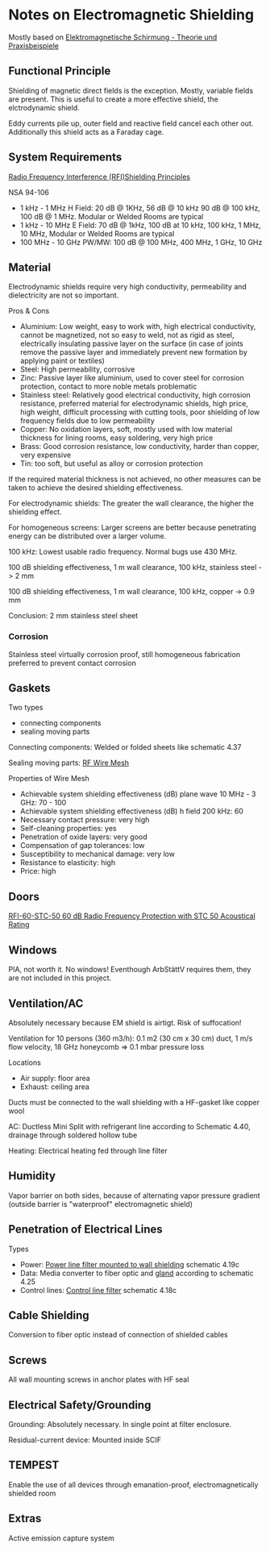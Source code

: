 # Notes on Electromagnetic Shielding

Mostly based on [Elektromagnetische Schirmung - Theorie und Praxisbeispiele](https://www.springer.com/de/book/9783540769125)

## Functional Principle

Shielding of magnetic direct fields is the exception. Mostly, variable fields are present. This is useful to create a more effective shield, the elctrodynamic shield.

Eddy currents pile up, outer field and reactive field cancel each other out. Additionally this shield acts as a Faraday cage.

## System Requirements

[Radio Frequency Interference (RFI)Shielding Principles](https://www.kriegerproducts.com/downloads/general/RFI-Shielding-Principles.pdf)

NSA 94-106

* 1 kHz - 1 MHz H Field: 20 dB @ 1KHz, 56 dB @ 10 kHz 90 dB @ 100 kHz, 100 dB @ 1 MHz. Modular or Welded Rooms are typical
* 1 kHz - 10 MHz E Field: 70 dB @ 1kHz, 100 dB at 10 kHz, 100 kHz, 1 MHz, 10 MHz, Modular or Welded Rooms are typical
* 100 MHz - 10 GHz PW/MW: 100 dB @ 100 MHz, 400 MHz, 1 GHz, 10 GHz

## Material

Electrodynamic shields require very high conductivity, permeability and dielectricity are not so important.

Pros & Cons

* Aluminium: Low weight, easy to work with, high electrical conductivity, cannot be magnetized, not so easy to weld, not as rigid as steel, electrically insulating passive layer on the surface (in case of joints remove the passive layer and immediately prevent new formation by applying paint or textiles)
* Steel: High permeability, corrosive
* Zinc: Passive layer like aluminium, used to cover steel for corrosion protection, contact to more noble metals problematic
* Stainless steel: Relatively good electrical conductivity, high corrosion resistance, preferred material for electrodynamic shields, high price, high weight, difficult processing with cutting tools, poor shielding of low frequency fields due to low permeability
* Copper: No oxidation layers, soft, mostly used with low material thickness for lining rooms, easy soldering, very high price
* Brass: Good corrosion resistance, low conductivity, harder than copper, very expensive
* Tin: too soft, but useful as alloy or corrosion protection

If the required material thickness is not achieved, no other measures can be taken to achieve the desired shielding effectiveness.

For electrodynamic shields: The greater the wall clearance, the higher the shielding effect.

For homogeneous screens: Larger screens are better because penetrating energy can be distributed over a larger volume.

100 kHz: Lowest usable radio frequency. Normal bugs use 430 MHz.

100 dB shielding effectiveness, 1 m wall clearance, 100 kHz, stainless steel -> 2 mm

100 dB shielding effectiveness, 1 m wall clearance, 100 kHz, copper -> 0.9 mm

Conclusion: 2 mm stainless steel sheet

### Corrosion

Stainless steel virtually corrosion proof, still homogeneous fabrication preferred to prevent contact corrosion

## Gaskets

Two types

* connecting components
* sealing moving parts

Connecting components: Welded or folded sheets like schematic 4.37

Sealing moving parts: [RF Wire Mesh](https://hollandshielding.com/Knitted-wire-mesh-gasket)

Properties of Wire Mesh

* Achievable system shielding effectiveness (dB) plane wave 10 MHz - 3 GHz: 70 - 100
* Achievable system shielding effectiveness (dB) h field 200 kHz: 60
* Necessary contact pressure: very high
* Self-cleaning properties: yes
* Penetration of oxide layers: very good
* Compensation of gap tolerances: low
* Susceptibility to mechanical damage: very low
* Resistance to elasticity: high
* Price: high

## Doors

[RFI-60-STC-50 60 dB Radio Frequency Protection with STC 50 Acoustical Rating](https://www.kriegerproducts.com/radio-frequency/models/)

## Windows

PIA, not worth it. No windows! Eventhough ArbStättV requires them, they are not included in this project.

## Ventilation/AC

Absolutely necessary because EM shield is airtigt. Risk of suffocation!

Ventilation for 10 persons (360 m3/h): 0.1 m2 (30 cm x 30 cm) duct, 1 m/s flow velocity, 18 GHz honeycomb => 0.1 mbar pressure loss

Locations

* Air supply: floor area
* Exhaust: ceiling area

Ducts must be connected to the wall shielding with a HF-gasket like copper wool

AC: Ductless Mini Split with refrigerant line according to Schematic 4.40, drainage through soldered hollow tube

Heating: Electrical heating fed through line filter

## Humidity

Vapor barrier on both sides, because of alternating vapor pressure gradient (outside barrier is "waterproof" electromagnetic shield)

## Penetration of Electrical Lines

Types

* Power: [Power line filter mounted to wall shielding](https://hollandshielding.com/Compact-high-performance-filters-for-shielding-room) schematic 4.19c
* Data: Media converter to fiber optic and [gland](https://www.bartec.de/de/produkte/steuer-und-verbindungstechnik/leitungseinfuehrungen-durchfuehrungen/lichtwellenleiter-durchfuehrung/) according to schematic 4.25
* Control lines: [Control line filter](https://hollandshielding.com/Signal-line-filters) schematic 4.18c

## Cable Shielding

Conversion to fiber optic instead of connection of shielded cables

## Screws

All wall mounting screws in anchor plates with HF seal

## Electrical Safety/Grounding

Grounding: Absolutely necessary. In single point at filter enclosure.

Residual-current device: Mounted inside SCIF

## TEMPEST

Enable the use of all devices through emanation-proof, electromagnetically shielded room

## Extras

Active emission capture system
